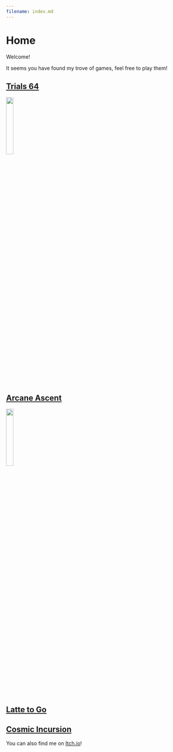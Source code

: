 ```yaml
---
filename: index.md
--- 
```

# Home

Welcome!

It seems you have found my trove of games, feel free to play them!

## [Trials 64](https://banres.github.io/Hub/Trials-64/)
<img src="/Hub/Images/JUbTYl.png" width="20%">

## [Arcane Ascent](https://banres.github.io/Hub/Arcane-Ascent/)
<img src="/Hub/Images/ArcaneIcon.PNG" width="20%">

## [Latte to Go](https://banres.github.io/Hub/Latte-to-go/)

## [Cosmic Incursion](https://banres.github.io/Hub/cosmic-incursion/)

You can also find me on [Itch.io](https://banres.itch.io)!
